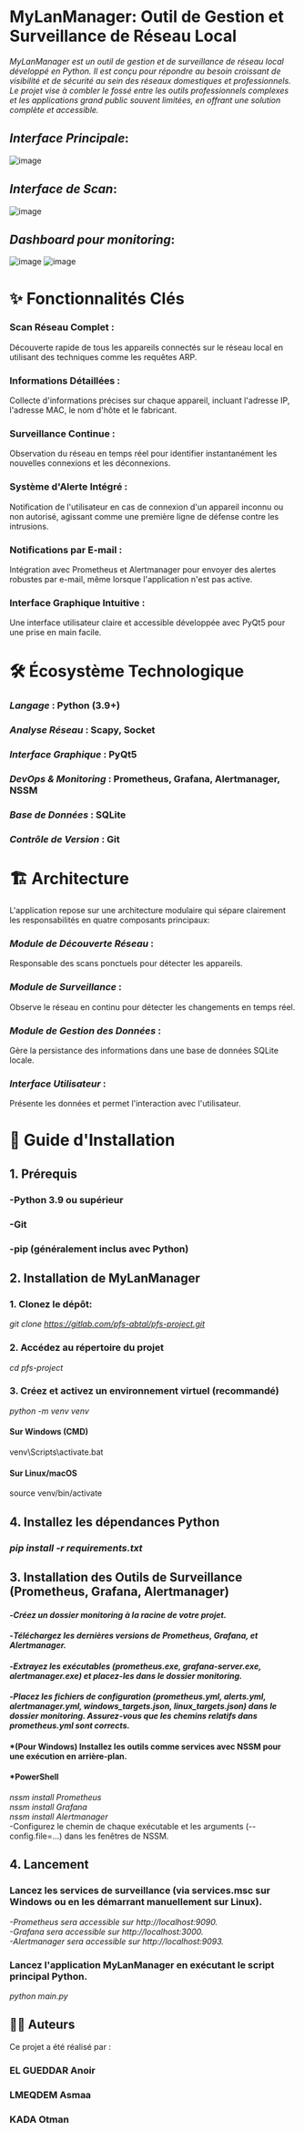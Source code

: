 # MyLanManager: Outil de Gestion et Surveillance de Réseau Local

*MyLanManager est un outil de gestion et de surveillance de réseau local développé en Python. Il est conçu pour répondre au besoin croissant de visibilité et de sécurité au sein des réseaux domestiques et professionnels. Le projet vise à combler le fossé entre les outils professionnels complexes et les applications grand public souvent limitées, en offrant une solution complète et accessible.*

## *Interface Principale*:

![image](https://github.com/AnoirELGUEDDAR/pfs-project/blob/main/main_interface.png?raw=true)

## *Interface de Scan*:

![image](https://github.com/AnoirELGUEDDAR/pfs-project/blob/main/image.png)
## *Dashboard pour monitoring*:

![image](https://github.com/AnoirELGUEDDAR/pfs-project/blob/main/grafana_dash.png)
![image](https://github.com/AnoirELGUEDDAR/pfs-project/blob/main/image.png)
# ✨ Fonctionnalités Clés
### Scan Réseau Complet : 
Découverte rapide de tous les appareils connectés sur le réseau local en utilisant des techniques comme les requêtes ARP.
### Informations Détaillées :
Collecte d'informations précises sur chaque appareil, incluant l'adresse IP, l'adresse MAC, le nom d'hôte et le fabricant.
### Surveillance Continue : 
Observation du réseau en temps réel pour identifier instantanément les nouvelles connexions et les déconnexions.
### Système d'Alerte Intégré : 
Notification de l'utilisateur en cas de connexion d'un appareil inconnu ou non autorisé, agissant comme une première ligne de défense contre les intrusions.
### Notifications par E-mail : 
Intégration avec Prometheus et Alertmanager pour envoyer des alertes robustes par e-mail, même lorsque l'application n'est pas active.
### Interface Graphique Intuitive :
Une interface utilisateur claire et accessible développée avec PyQt5 pour une prise en main facile.
# 🛠️ Écosystème Technologique
### *Langage* : Python (3.9+) 
### *Analyse Réseau* : Scapy, Socket 
### *Interface Graphique* : PyQt5 
### *DevOps & Monitoring* : Prometheus, Grafana, Alertmanager, NSSM 
### *Base de Données* : SQLite 
### *Contrôle de Version* : Git 
# 🏗️ Architecture
L'application repose sur une architecture modulaire qui sépare clairement les responsabilités en quatre composants principaux:

### *Module de Découverte Réseau* : 
Responsable des scans ponctuels pour détecter les appareils.
### *Module de Surveillance* : 
Observe le réseau en continu pour détecter les changements en temps réel.
### *Module de Gestion des Données* :
Gère la persistance des informations dans une base de données SQLite locale.
### *Interface Utilisateur* : 
Présente les données et permet l'interaction avec l'utilisateur.
# 🚀 Guide d'Installation
## 1. Prérequis
### -Python 3.9 ou supérieur 
### -Git 
### -pip (généralement inclus avec Python) 
## 2. Installation de MyLanManager
### 1. Clonez le dépôt:
*git clone https://gitlab.com/pfs-abtal/pfs-project.git*

### 2. Accédez au répertoire du projet
*cd pfs-project*

### 3. Créez et activez un environnement virtuel (recommandé)
*python -m venv venv*
#### Sur Windows (CMD)
venv\Scripts\activate.bat 
#### Sur Linux/macOS
source venv/bin/activate 

## 4. Installez les dépendances Python
### *pip install -r requirements.txt*
## 3. Installation des Outils de Surveillance (Prometheus, Grafana, Alertmanager)
#### -*Créez un dossier monitoring à la racine de votre projet.*
#### -*Téléchargez les dernières versions de Prometheus, Grafana, et Alertmanager.*
#### -*Extrayez les exécutables (prometheus.exe, grafana-server.exe, alertmanager.exe) et placez-les dans le dossier monitoring.*
#### -*Placez les fichiers de configuration (prometheus.yml, alerts.yml, alertmanager.yml, windows_targets.json, linux_targets.json) dans le dossier monitoring. Assurez-vous que les chemins relatifs dans prometheus.yml sont corrects.*
#### *(Pour Windows) Installez les outils comme services avec NSSM pour une exécution en arrière-plan.
#### *PowerShell
*nssm install Prometheus*<br>
*nssm install Grafana*<br>
*nssm install Alertmanager*<br>
-Configurez le chemin de chaque exécutable et les arguments (--config.file=...) dans les fenêtres de NSSM.


## 4. Lancement
### Lancez les services de surveillance (via services.msc sur Windows ou en les démarrant manuellement sur Linux). 
*-Prometheus sera accessible sur http://localhost:9090.* <br>
*-Grafana sera accessible sur http://localhost:3000.* <br>
*-Alertmanager sera accessible sur http://localhost:9093.* <br>
### Lancez l'application MyLanManager en exécutant le script principal Python.
*python main.py*
## 🧑‍💻 Auteurs
Ce projet a été réalisé par :<br>
### EL GUEDDAR Anoir
### LMEQDEM Asmaa
### KADA Otman

